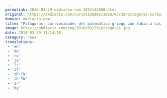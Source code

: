 ```yaml
---
permalink: 2018-03-29-okdiario.com-2052142080.html
original: https://okdiario.com/curiosidades/2018/03/29/pitagoras-curiosidades-matematico-2040984
domain: okdiario.com
title: "Pitágoras: curriosidades del matemático griego con fobia a las habas"
image: https://okdiario.com/img/2018/03/29/pitagoras.jpg
date: 2018-03-29 11:14:10
category: news
translations: 
 - 'en'
 - 'de'
 - 'ru'
 - 'ja'
 - 'fr'
 - 'it'
 - 'zh-CN'
 - 'zh-TW'
 - 'ar'
 - 'hy'
---
```


